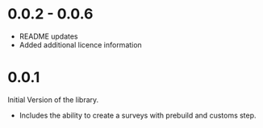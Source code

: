 # 0.0.2 - 0.0.6

- README updates
- Added additional licence information

# 0.0.1

Initial Version of the library.

- Includes the ability to create a surveys with prebuild and customs step.